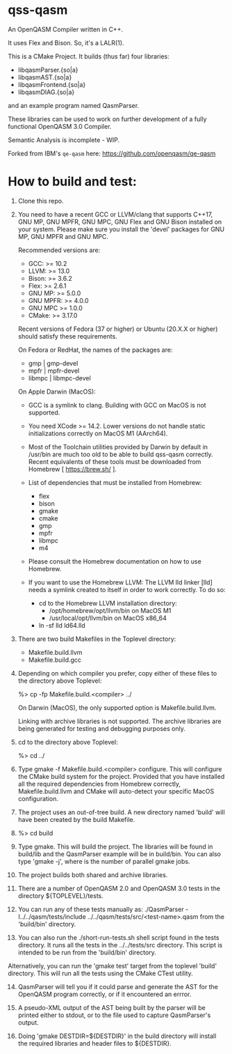 # qss-qasm
An OpenQASM Compiler written in C++.

It uses Flex and Bison. So, it's a LALR(1).

This is a CMake Project. It builds (thus far) four libraries:
- libqasmParser.{so|a}
- libqasmAST.{so|a}
- libqasmFrontend.{so|a}
- libqasmDIAG.{so|a}

and an example program named QasmParser.

These libraries can be used to work on further development of a
fully functional OpenQASM 3.0 Compiler.

Semantic Analysis is incomplete - WIP.

Forked from IBM's `qe-qasm` here: https://github.com/openqasm/qe-qasm

How to build and test:
======================

1. Clone this repo.

2. You need to have a recent GCC or LLVM/clang that supports C++17,
   GNU MP, GNU MPFR, GNU MPC, GNU Flex and GNU Bison installed on your system.
   Please make sure you install the 'devel' packages for GNU MP, GNU MPFR
   and GNU MPC.

   Recommended versions are:
   - GCC: >= 10.2
   - LLVM: >= 13.0
   - Bison: >= 3.6.2
   - Flex: >= 2.6.1
   - GNU MP: >= 5.0.0
   - GNU MPFR: >= 4.0.0
   - GNU MPC >= 1.0.0
   - CMake: >= 3.17.0

   Recent versions of Fedora (37 or higher) or Ubuntu (20.X.X or higher) should
   satisfy these requirements.

   On Fedora or RedHat, the names of the packages are:
    - gmp | gmp-devel
    - mpfr | mpfr-devel
    - libmpc | libmpc-devel

   On Apple Darwin (MacOS):
    - GCC is a symlink to clang. Building with GCC on MacOS is not supported.
    - You need XCode >= 14.2. Lower versions do not handle static initializations
      correctly on MacOS M1 (AArch64).
    - Most of the Toolchain utilities provided by Darwin by default in /usr/bin
      are much too old to be able to build qss-qasm correctly. Recent equivalents
      of these tools must be downloaded from Homebrew [ https://brew.sh/ ].
    - List of dependencies that must be installed from Homebrew:

      - flex
      - bison
      - gmake
      - cmake
      - gmp
      - mpfr
      - libmpc
      - m4

    - Please consult the Homebrew documentation on how to use Homebrew.
    - If you want to use the Homebrew LLVM:
      The LLVM lld linker [lld] needs a symlink created to itself in order to
      work correctly. To do so:
      - cd to the Homebrew LLVM installation directory:
        - /opt/homebrew/opt/llvm/bin on MacOS M1
        - /usr/local/opt/llvm/bin on MacOS x86_64
      - ln -sf lld ld64.lld

3. There are two build Makefiles in the Toplevel directory:
   - Makefile.build.llvm
   - Makefile.build.gcc

4. Depending on which compiler you prefer, copy either of these files
   to the directory above Toplevel:

   %> cp -fp Makefile.build.\<compiler\> ../

   On Darwin (MacOS), the only supported option is Makefile.build.llvm.

   Linking with archive libraries is not supported. The archive libraries
   are being generated for testing and debugging purposes only.

5. cd to the directory above Toplevel:

   %> cd ../

6. Type gmake -f Makefile.build.\<compiler\> configure. This will configure
   the CMake build system for the project. Provided that you have installed
   all the required dependencies from Homebrew correctly, Makefile.build.llvm
   and CMake will auto-detect your specific MacOS configuration.

7. The project uses an out-of-tree build. A new directory named 'build'
   will have been created by the build Makefile.

8. %> cd build

9. Type gmake. This will build the project. The libraries will be found in
   build/lib and the QasmParser example will be in build/bin. You can also
   type 'gmake -j<N>', where <N> is the number of parallel gmake jobs.

10. The project builds both shared and archive libraries.

11. There are a number of OpenQASM 2.0 and OpenQASM 3.0 tests in the
    directory ${TOPLEVEL}/tests.

12. You can run any of these tests manually as:
    ./QasmParser -I../../qasm/tests/include ../../qasm/tests/src/\<test-name\>.qasm
    from the 'build/bin' directory.

13. You can also run the ./short-run-tests.sh shell script found in the tests
   directory. It runs all the tests in the ../../tests/src directory. This script
   is intended to be run from the 'build/bin' directory.

   Alternatively, you can run the 'gmake test' target from the toplevel 'build'
   directory. This will run all the tests using the CMake CTest utility.

14. QasmParser will tell you if it could parse and generate the AST for the
    OpenQASM program correctly, or if it encountered an errror.

15. A pseudo-XML output of the AST being built by the parser will be printed
    either to stdout, or to the file used to capture QasmParser's output.

16. Doing 'gmake DESTDIR=\${DESTDIR}' in the build directory will install the
    required libraries and header files to \${DESTDIR}.

